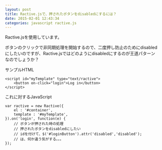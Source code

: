 ```yaml
---
layout: post
title: Ractive.jsで、押されたボタンをdisabledにするには？
date: 2015-02-01 12:43:34
categories: javascript ractive.js
---
```

<!-- {% raw %} -->
<p>Ractive.jsを使用しています。</p>

<p>ボタンのクリックで非同期処理を開始するので、二度押し防止のためにdisabledにしたいのですが、Ractive.jsではどのようにdisabledにするのが王道パターンなのでしょうか？</p>

<p>サンプルHTML</p>

<pre><code>&lt;script id="myTemplate" type="text/ractive"&gt;
    &lt;button on-click="login"&gt;Log in&lt;/button&gt;
&lt;/script&gt;
</code></pre>

<p>これに対するJavaScript</p>

<pre><code>var ractive = new Ractive({
    el : '#container',
    template : '#myTemplate',
}).on('login', function(e) {
    // ボタンが押された時の処理
    // 押されたボタンをdisabledにしたい
    // idを付けて、$('#loginButton').attr('disabled','disabled');
    // は、何か違う気がする。。。
});
</code></pre>
<!-- {% endraw %} -->
